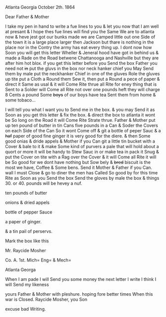Atlanta Georgia October 2th. 1864

Dear Father & Mother

I take my pen in hand to write a fue lines to you & let you now that I am well at presant & I hope thes fue lines will find you the Same We are to atlanta now & heve jest got our bunks made  we are Camped little out one Side of the town it is a large place larger then Jackson but thare is nothing in the place nor in the Contry the army has eat every thing up. I dont now how Soon you will get this letter  Wheller & Jeneral hood have got in behind us & made a Rade on the Road betwene Chattanooga and Nashville but they are after him hot blox. if you get this letter before you Send the box Father you need not ~~in~~ put the gluvs in the box nor neck hanker chief  you May Send them by male put the neckhanker Chief in one of the gluves Role the gluves up tite put a Cloth a Round them Sew it, then put a Round a pece of paper & direct it Same as usal & it will Come Rite thrue all Rite for eney thing that is Sent to a Solder will Come all Rite not over one pounds heft they will charge 8 Cents a pound  Some ~~boys~~ of our boys have tea Sent them from home & some tobaco... 

I will tell you what I want you to Send me in the box. & you may Send it as Soon as you get this letter & fix the box. & direct the box to atlanta  it wont be So long on the Road it will Come Rite Strate thrue. Father & Mother put up ten pound of butter in tin Cans five pounds in a Can & Soder the Covers on each Side of the Can So it wont Come off & git a bottle of peper Sauc & a ~~haf~~ paper of good fine ginger it is very good for the diere. & then Some good onias & dride appels & Mother if you Can git a little tin bucket with a Cover & bale to it & make Some kind of purvers a pale that will hold about a quort or more it will be handy to Stew Sauc in or make tea in pack it Snug & put the Cover on tite with a Rag over the Cover & it will Come all Rite  it will be So good for we dont have nothing but Sow bely & ~~bred~~ biscuit is the most we have, Coffee & Some bens. Send it Mother & Father if you Can. wall I must Close & go to diner the men has Called So good by for this time Rite as Soon as you Send the box  Send the gloves by male the box & things 30. or 40. pounds will be hevey a nuf. 

ten pounds of butter 

onions & dried appels

bottle of pepper Sauce

a paper of ginger. 

& a tin pail of perservs.  

Mark the box like this 

Mr. Raycide Mosher 

Co. A. 1st. Mich= Eng= & Mech= 

Atlanta Georga

When I am pade I will Send you some money the next letter I write I think I will Send my likeness  

yours Father & Mother with pleshure. hoping fore better times When this war is Closed. Raycide Mosher, you Son  

excuse bad Writing.